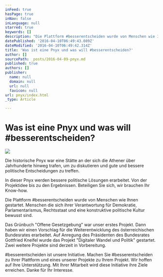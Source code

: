```yaml
---
inFeed: true
hasPage: true
inNav: false
inLanguage: null
starred: true
keywords: []
description: "Die Plattform #besserentscheiden wurde von Menschen wie Ihnen\_gestartet. Menschen die sich ihrer Verantwortung für Demokratie, Parlamentarismus, Rechtsstaat und eine konstruktive politische Kultur bewusst sind."
datePublished: '2016-04-10T06:49:43.089Z'
dateModified: '2016-04-10T06:49:42.314Z'
title: 'Was ist eine Pnyx und was will #besserentscheiden?'
author: []
sourcePath: _posts/2016-04-09-pnyx.md
published: true
authors: []
publisher:
  name: null
  domain: null
  url: null
  favicon: null
url: pnyx/index.html
_type: Article

---
```

# Was ist eine Pnyx und was will \#besserentscheiden?
![](https://the-grid-user-content.s3-us-west-2.amazonaws.com/bf8dbfb1-f857-41ee-8f0d-0574e2986bbc.jpg)

Die historische Pnyx war eine Stätte an der sich die Athener über Jahrhunderte hinweg trafen, um zu diskutieren und gute und bessere politische Entscheidungen zu treffen.

In dieser Pnyx werden bessere politische Lösungen erarbeitet. Von der Projektidee bis zu den Ergebnissen. Beteiligen Sie sich, wir brauchen Ihr Know-how.

Die Plattform \#besserentscheiden wurde von Menschen wie Ihnen gestartet. Menschen die sich ihrer Verantwortung für Demokratie, Parlamentarismus, Rechtsstaat und eine konstruktive politische Kultur bewusst sind.

Das Grünbuch "Offene Gesetzgebung" war unser erstes Projekt. Dann haben wir einen Vorschlag für die Weiterentwicklung des österreichischen Bundesrates erarbeitet. Auf Anregung des Präsidenten des Bundesrates Gottfried Kneifel wurde das Projekt "Digitaler Wandel und Politik" gestartet. Zwei weitere Projekte sind derzeit in Vorbereitung.

\#besserentscheiden ist unsere Initiative. Machen Sie \#besserentscheiden zu Ihrer Plattform und eines unserer Projekte zu Ihrem Projekt. Wir hoffen auf Ihre Unterstützung. Mit Ihrer Mitarbeit wird diese Initiative ihre Ziele erreichen. Danke für Ihr Interesse.